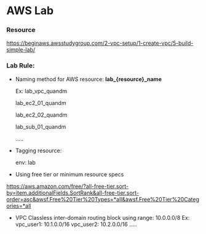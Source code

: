 # AWS Lab

### Resource
https://beginaws.awsstudygroup.com/2-vpc-setup/1-create-vpc/5-build-simple-lab/


### Lab Rule:

- Naming method for AWS resource: **lab_{resource}_name**

  Ex: 
    lab_vpc_quandm
    
    lab_ec2_01_quandm
    
    lab_ec2_02_quandm
    
    lab_sub_01_quandm
    
    .....
    
- Tagging resource:


  env: lab
  
- Using free tier or minimum resource specs

https://aws.amazon.com/free/?all-free-tier.sort-by=item.additionalFields.SortRank&all-free-tier.sort-order=asc&awsf.Free%20Tier%20Types=*all&awsf.Free%20Tier%20Categories=*all

- VPC Classless inter-domain routing block using range: 10.0.0.0/8
  Ex: 
    vpc_user1: 10.1.0.0/16
    vpc_user2: 10.2.0.0/16
    .....
    
    
    
   
